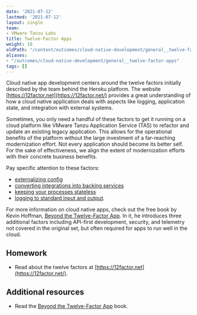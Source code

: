 ```yaml
---
date: '2021-07-12'
lastmod: '2021-07-12'
layout: single
team:
- VMware Tanzu Labs
title: Twelve-Factor Apps
weight: 10
oldPath: "/content/outcomes/cloud-native-development/general__twelve-factor-apps.md"
aliases:
- "/outcomes/cloud-native-development/general__twelve-factor-apps"
tags: []
---
```


Cloud native app development centers around the twelve factors initially described by the team behind the Heroku platform. The website [https://12factor.net](https://12factor.net/) provides a great understanding of how a cloud native application deals with aspects like logging, application state, and integration with external systems.

Sometimes, you only need a handful of these factors to get it running on a cloud platform like VMware Tanzu Application Service (TAS) to refactor and update an existing legacy application. This allows for the operational benefits of the platform without the large investment of a far-reaching modernization effort. Not every application should become its better self. For the sake of effectiveness, we align the extent of modernization efforts with their concrete business benefits.

Pay specific attention to these factors:
* [externalizing config](https://12factor.net/config)
* [converting integrations into backing services](https://12factor.net/backing-services)
* [keeping your processes stateless](https://12factor.net/processes)
* [logging to standard input and output](https://12factor.net/logs).

For more information on cloud native apps, check out the free book by Kevin Hoffman, [Beyond the Twelve-Factor App](https://content.pivotal.io/ebooks/beyond-the-12-factor-app). In it, he introduces three additional factors including API-first development, security, and telemetry not covered in the original set, but often required for apps to run well in the cloud.

## Homework

- Read about the twelve factors at [https://12factor.net](https://12factor.net/).

## Additional resources

- Read the [Beyond the Twelve-Factor App](https://content.pivotal.io/ebooks/beyond-the-12-factor-app) book.